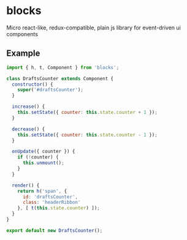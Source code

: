 # blocks
Micro react-like, redux-compatible, plain js library for event-driven ui components


## Example

```javascript
import { h, t, Component } from 'blocks';

class DraftsCounter extends Component {
  constructor() {
    super('#draftsCounter');
  }

  increase() {
    this.setState({ counter: this.state.counter + 1 });
  }

  decrease() {
    this.setState({ counter: this.state.counter - 1 });
  }

  onUpdate({ counter }) {
    if (!counter) {
      this.unmount();
    }
  }

  render() {
    return h('span', {
      id: 'draftsCounter',
      class: 'headerRibbon'
    }, [ t(this.state.counter) ]);
  }
}

export default new DraftsCounter();

```
